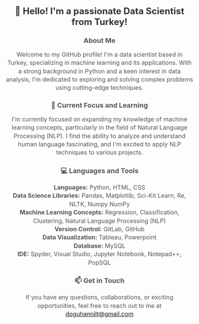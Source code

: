

<!-- Introduction and About Me section -->
<h1 style="font-size: 24px; color: #333; margin-bottom: 10px;" align="center">👋 Hello! I'm a passionate Data Scientist from Turkey!</h1>

<h3 style="font-size: 18px; color: #555; margin-bottom: 10px;" align="center">About Me</h3>

<p style="font-size: 16px; color: #555; line-height: 1.4; text-align: center;">Welcome to my GitHub profile! I'm a data scientist based in Turkey, specializing in machine learning and its applications. With a strong background in Python and a keen interest in data analysis, I'm dedicated to exploring and solving complex problems using cutting-edge techniques.</p>

<!-- Current Focus and Learning section -->
<h3 style="font-size: 18px; color: #555; margin-bottom: 10px;" align="center">🌱 Current Focus and Learning</h3>

<p style="font-size: 16px; color: #555; line-height: 1.4; text-align: center;">I'm currently focused on expanding my knowledge of machine learning concepts, particularly in the field of Natural Language Processing (NLP). I find the ability to analyze and understand human language fascinating, and I'm excited to apply NLP techniques to various projects.</p>

<!-- Languages and Tools section -->
<h3 style="font-size: 18px; color: #555; margin-bottom: 10px;" align="center">💻 Languages and Tools</h3>

<p style="font-size: 16px; color: #555; line-height: 1.4; text-align: center;">
  <b>Languages:</b> Python, HTML, CSS<br>
  <b>Data Science Libraries:</b> Pandas, Matplotlib, Sci-Kit Learn, Re, NLTK, Numpy NumPy<br>
  <b>Machine Learning Concepts:</b> Regression, Classification, Clustering, Natural Language Processing (NLP)<br>
  <b>Version Control:</b> GitLab, GitHub<br>
  <b>Data Visualization:</b> Tableau, Powerpoint<br>
  <b>Database:</b> MySQL <br>
  <b>IDE:</b> Spyder, Visual Studio, Jupyter Notebook, Notepad++, PopSQL
</p>

<!-- Contact Information section -->
<h3 style="font-size: 18px; color: #555; margin-bottom: 10px;" align="center">📫 Get in Touch</h3>

<p style="font-size: 16px; color: #555; line-height: 1.4; text-align: center;">
  If you have any questions, collaborations, or exciting opportunities, feel free to reach out to me at
  <a href="mailto:doguhannilt@gmail.com">doguhannilt@gmail.com</a>
</p>
